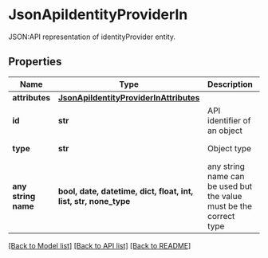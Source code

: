 # JsonApiIdentityProviderIn

JSON:API representation of identityProvider entity.

## Properties
Name | Type | Description | Notes
------------ | ------------- | ------------- | -------------
**attributes** | [**JsonApiIdentityProviderInAttributes**](JsonApiIdentityProviderInAttributes.md) |  | 
**id** | **str** | API identifier of an object | 
**type** | **str** | Object type | defaults to "identityProvider"
**any string name** | **bool, date, datetime, dict, float, int, list, str, none_type** | any string name can be used but the value must be the correct type | [optional]

[[Back to Model list]](../README.md#documentation-for-models) [[Back to API list]](../README.md#documentation-for-api-endpoints) [[Back to README]](../README.md)



